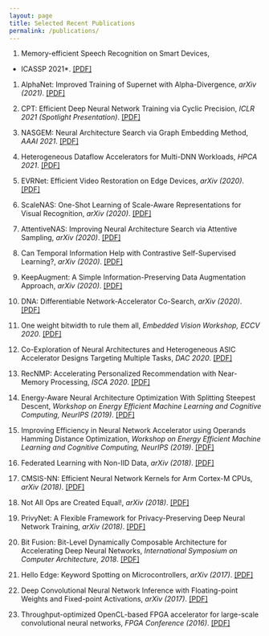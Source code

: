 ```yaml
---
layout: page
title: Selected Recent Publications
permalink: /publications/
---
```

1. Memory-efficient Speech Recognition on Smart Devices,
* ICASSP 2021*. [[PDF]](https://arxiv.org/pdf/2102.11531.pdf)

1. AlphaNet: Improved Training of Supernet with Alpha-Divergence,
*arXiv (2021)*. [[PDF]](https://arxiv.org/pdf/2102.07954.pdf)

1. CPT: Efficient Deep Neural Network Training via Cyclic Precision,
*ICLR 2021 (Spotlight Presentation)*. [[PDF]](https://arxiv.org/pdf/2101.09868.pdf)

1. NASGEM: Neural Architecture Search via Graph Embedding Method,
*AAAI 2021*. [[PDF]](https://arxiv.org/pdf/2007.04452.pdf)

1. Heterogeneous Dataflow Accelerators for Multi-DNN Workloads,
*HPCA 2021*. [[PDF]](https://arxiv.org/pdf/1909.07437.pdf)

1. EVRNet: Efficient Video Restoration on Edge Devices,
*arXiv (2020)*. [[PDF]](https://arxiv.org/pdf/2012.02228.pdf)

1. ScaleNAS: One-Shot Learning of Scale-Aware Representations for
Visual Recognition,
*arXiv (2020)*. [[PDF]](https://arxiv.org/pdf/2011.14584.pdf)

1. AttentiveNAS: Improving Neural Architecture Search via Attentive Sampling,
*arXiv (2020)*. [[PDF]](https://arxiv.org/pdf/2011.09011.pdf)

1. Can Temporal Information Help with Contrastive Self-Supervised Learning?,
*arXiv (2020)*. [[PDF]](https://arxiv.org/pdf/2011.13046.pdf)

1. KeepAugment: A Simple Information-Preserving Data Augmentation Approach,
*arXiv (2020)*. [[PDF]](https://arxiv.org/pdf/2011.11778.pdf)

1. DNA: Differentiable Network-Accelerator Co-Search,
*arXiv (2020)*. [[PDF]](https://arxiv.org/pdf/2010.14778.pdf)

1. One weight bitwidth to rule them all,
*Embedded Vision Workshop, ECCV 2020*. [[PDF]](https://arxiv.org/pdf/2008.09916.pdf)

1. Co-Exploration of Neural Architectures and Heterogeneous ASIC Accelerator 
Designs Targeting Multiple Tasks,
*DAC 2020*. [[PDF]](https://arxiv.org/pdf/2002.04116.pdf)

1. RecNMP: Accelerating Personalized Recommendation with Near-Memory Processing,
*ISCA 2020*. [[PDF]](https://arxiv.org/pdf/1912.12953.pdf)

1. Energy-Aware Neural Architecture Optimization With Splitting Steepest Descent, 
*Workshop on Energy Efficient Machine Learning and Cognitive Computing, NeurIPS (2019)*. [[PDF]](https://arxiv.org/pdf/1910.03103.pdf)

1. Improving Efficiency in Neural Network Accelerator using Operands Hamming Distance Optimization,
*Workshop on Energy Efficient Machine Learning and Cognitive Computing, NeurIPS (2019)*. [[PDF]](https://arxiv.org/pdf/2002.05293.pdf)

1. Federated Learning with Non-IID Data,
*arXiv (2018)*. [[PDF]](https://arxiv.org/pdf/1806.00582.pdf)

1. CMSIS-NN: Efficient Neural Network Kernels for Arm Cortex-M CPUs,
*arXiv (2018)*. [[PDF]](https://arxiv.org/pdf/1801.06601.pdf)

1. Not All Ops are Created Equal!,
*arXiv (2018)*. [[PDF]](https://arxiv.org/pdf/1801.04326.pdf)

1. PrivyNet: A Flexible Framework for Privacy-Preserving Deep Neural Network Training,
*arXiv (2018)*. [[PDF]](https://arxiv.org/pdf/1709.06161.pdf)

1. Bit Fusion: Bit-Level Dynamically Composable Architecture for Accelerating Deep Neural Networks, 
*International Symposium on Computer Architecture, 2018*. [[PDF]](https://arxiv.org/pdf/1712.01507.pdf)

1. Hello Edge: Keyword Spotting on Microcontrollers, 
*arXiv (2017)*. [[PDF]](https://arxiv.org/pdf/1711.07128.pdf)

1. Deep Convolutional Neural Network Inference with Floating-point Weights and Fixed-point Activations,
*arXiv (2017)*. [[PDF]](https://arxiv.org/pdf/1703.03073.pdf)

1. Throughput-optimized OpenCL-based FPGA accelerator for large-scale convolutional neural networks,
*FPGA Conference (2016)*. [[PDF]](https://dl.acm.org/citation.cfm?id=2847276)
